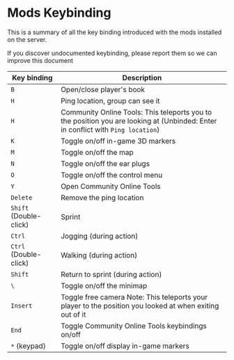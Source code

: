 # Mods Keybinding

This is a summary of all the key binding introduced with the mods installed on the server. 

If you discover undocumented keybinding, please report them so we can improve this document

| Key binding | Description |
|-------------|-------------|
| `B`         | Open/close player's book |
| `H`         | Ping location, group can see it |
| `H`         | Community Online Tools: This teleports you to the position you are looking at (Unbinded: Enter in conflict with `Ping location`) |
| `K`         | Toggle on/off in-game 3D markers |
| `M`         | Toggle on/off the map |
| `N`         | Toggle on/off the ear plugs |
| `O`         | Toggle on/off the control menu |
| `Y`         | Open Community Online Tools |
| `Delete`    | Remove the ping location |
| `Shift` (Double-click)| Sprint |
| `Ctrl` | Jogging (during action) |
| `Ctrl` (Double-click)| Walking (during action) |
| `Shift`     | Return to sprint (during action) |
| `\`         | Toggle on/off the minimap |
| `Insert`    | Toggle free camera Note: This teleports your player to the position you looked at when exiting out of it |
| `End`       | Toggle Community Online Tools keybindings on/off |
| `*` (keypad)| Toggle on/off display in-game markers |
